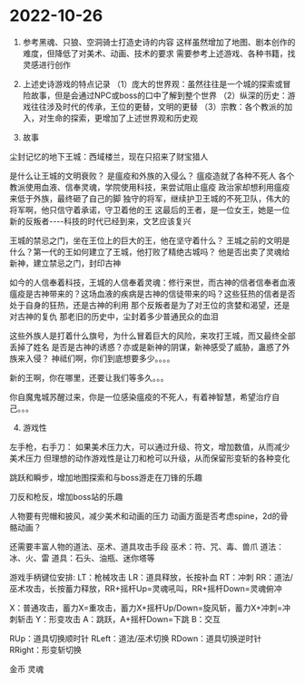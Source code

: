 # 2022-10-26

1. 参考黑魂、只狼、空洞骑士打造史诗的内容
这样虽然增加了地图、剧本创作的难度，但降低了对美术、动画、技术的要求
需要参考上述游戏、各种书籍，找灵感进行创作

2. 上述史诗游戏的特点记录
（1）庞大的世界观：虽然往往是一个城的探索或冒险故事，但是会通过NPC或boss的口中了解到整个世界
（2）纵深的历史：游戏往往涉及时代的传承，王位的更替，文明的更替
（3）宗教：各个教派的加入，对生命的探索，更增加了上述世界观和历史观

3. 故事

尘封记忆的地下王城：西域楼兰，现在只招来了财宝猎人

是什么让王城的文明衰败？ 是瘟疫和外族的入侵么？ 
瘟疫造就了各种不死人
各个教派使用血液、信奉灵魂，学院使用科技，来尝试阻止瘟疫
政治家却想利用瘟疫来低于外族，最终砸了自己的脚
独守的将军，继续护卫王城的不死卫队，伟大的将军啊，他只信守着承诺，守卫着他的王
这最后的王者，是一位女王，她是一位新的反叛者----科技的时代已经到来，文艺应该复兴

王城的禁忌之门，坐在王位上的巨大的王，他在坚守着什么？
王城之前的文明是什么？第一代的王如何建立了王城，他打败了精绝古城吗？
他是否出卖了灵魂给新神，建立禁忌之门，封印古神

如今的人信奉着科技，王城的人信奉着灵魂：修行来世，而古神的信者信奉者血液
瘟疫是古神带来的？这场血液的疾病是古神的信徒带来的吗？这些狂热的信者是否处于自身的狂热，还是古神的利用
那个反叛者是为了对王位的贪婪和渴望，还是对古神的复仇
那老旧的历史中，尘封着多少普通民众的血泪

这些外族人是打着什么旗号，为什么冒着巨大的风险，来攻打王城，而又最终全部丢掉了姓名
是否是古神的诱惑？亦或是新神的阴谋，新神感受了威胁，蛊惑了外族来入侵？
神祗们啊，你们到底想要多少。。。。

新的王啊，你在哪里，还要让我们等多久。。。

你自魔鬼城苏醒过来，你是一位感染瘟疫的不死人，有着神智慧，希望治疗自己。。。

4. 游戏性

左手枪，右手刀：
如果美术压力大，可以通过升级、符文，增加数值，从而减少美术压力
但理想的动作游戏性是让刀和枪可以升级，从而保留形变斩的各种变化

跳跃和瞬步，增加地图探索和与boss游走在刀锋的乐趣

刀反和枪反，增加boss站的乐趣

人物要有兜帽和披风，减少美术和动画的压力
动画方面是否考虑spine，2d的骨骼动画？

还需要丰富人物的道法、巫术、道具攻击手段
巫术：符、咒、毒、兽爪
道法：冰、火、雷
道具：石头、油瓶、迷你塔等

游戏手柄键位安排:
LT：枪械攻击
LR：道具释放，长按补血
RT：冲刺
RR：道法/巫术攻击，长按蓄力释放，RR+摇杆Up=灵魂吼叫，RR+摇杆Down=灵魂俯冲

X：普通攻击，蓄力X=重攻击，蓄力X+摇杆Up/Down=旋风斩，蓄力X+冲刺=冲刺斩击
Y：形变攻击
A：跳跃，A+摇杆Down=下跳
B：交互

RUp：道具切换顺时针
RLeft：道法/巫术切换
RDown：道具切换逆时针
RRight：形变斩切换

金币
灵魂



